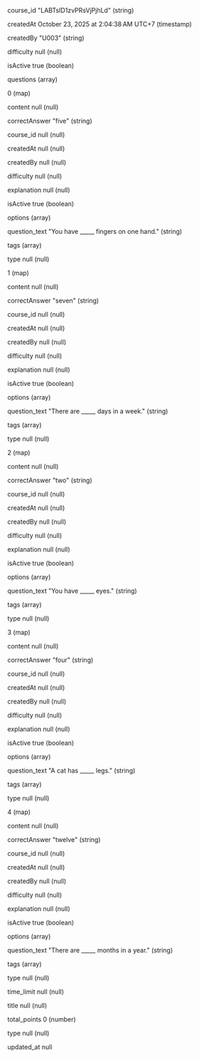 course_id
"LABTsID1zvPRsVjPjhLd"
(string)


createdAt
October 23, 2025 at 2:04:38 AM UTC+7
(timestamp)


createdBy
"U003"
(string)


difficulty
null
(null)


isActive
true
(boolean)



questions
(array)



0
(map)


content
null
(null)


correctAnswer
"five"
(string)


course_id
null
(null)


createdAt
null
(null)


createdBy
null
(null)


difficulty
null
(null)


explanation
null
(null)


isActive
true
(boolean)



options
(array)


question_text
"You have _____ fingers on one hand."
(string)



tags
(array)


type
null
(null)



1
(map)


content
null
(null)


correctAnswer
"seven"
(string)


course_id
null
(null)


createdAt
null
(null)


createdBy
null
(null)


difficulty
null
(null)


explanation
null
(null)


isActive
true
(boolean)



options
(array)


question_text
"There are _____ days in a week."
(string)



tags
(array)


type
null
(null)



2
(map)


content
null
(null)


correctAnswer
"two"
(string)


course_id
null
(null)


createdAt
null
(null)


createdBy
null
(null)


difficulty
null
(null)


explanation
null
(null)


isActive
true
(boolean)



options
(array)


question_text
"You have _____ eyes."
(string)



tags
(array)


type
null
(null)



3
(map)


content
null
(null)


correctAnswer
"four"
(string)


course_id
null
(null)


createdAt
null
(null)


createdBy
null
(null)


difficulty
null
(null)


explanation
null
(null)


isActive
true
(boolean)



options
(array)


question_text
"A cat has _____ legs."
(string)



tags
(array)


type
null
(null)



4
(map)


content
null
(null)


correctAnswer
"twelve"
(string)


course_id
null
(null)


createdAt
null
(null)


createdBy
null
(null)


difficulty
null
(null)


explanation
null
(null)


isActive
true
(boolean)



options
(array)


question_text
"There are _____ months in a year."
(string)



tags
(array)


type
null
(null)


time_limit
null
(null)


title
null
(null)


total_points
0
(number)


type
null
(null)


updated_at
null